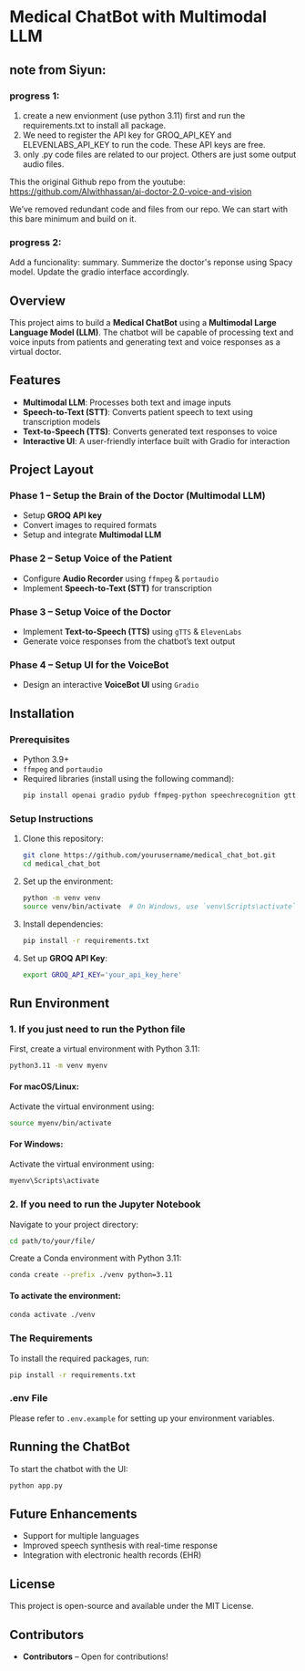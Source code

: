 # Medical ChatBot with Multimodal LLM

## note from Siyun:
### progress 1:
1. create a new envionment (use python 3.11) first and run the requirements.txt to install all package.
2. We need to register the API key for GROQ_API_KEY and ELEVENLABS_API_KEY to run the code. These API keys are free.
3. only .py code files are related to our project. Others are just some output audio files.

This the original Github repo from the youtube:
https://github.com/AIwithhassan/ai-doctor-2.0-voice-and-vision

We’ve removed redundant code and files from our repo. We can start with this bare minimum and build on it. <br>
### progress 2:
Add a funcionality: summary. Summerize the doctor's reponse using Spacy model. Update the gradio interface accordingly.

## Overview
This project aims to build a **Medical ChatBot** using a **Multimodal Large Language Model (LLM)**. The chatbot will be capable of processing text and voice inputs from patients and generating text and voice responses as a virtual doctor. 

## Features
- **Multimodal LLM**: Processes both text and image inputs
- **Speech-to-Text (STT)**: Converts patient speech to text using transcription models
- **Text-to-Speech (TTS)**: Converts generated text responses to voice
- **Interactive UI**: A user-friendly interface built with Gradio for interaction

## Project Layout
### Phase 1 – Setup the Brain of the Doctor (Multimodal LLM)
- Setup **GROQ API key**
- Convert images to required formats
- Setup and integrate **Multimodal LLM**

### Phase 2 – Setup Voice of the Patient
- Configure **Audio Recorder** using `ffmpeg` & `portaudio`
- Implement **Speech-to-Text (STT)** for transcription

### Phase 3 – Setup Voice of the Doctor
- Implement **Text-to-Speech (TTS)** using `gTTS` & `ElevenLabs`
- Generate voice responses from the chatbot’s text output

### Phase 4 – Setup UI for the VoiceBot
- Design an interactive **VoiceBot UI** using `Gradio`

## Installation
### Prerequisites
- Python 3.9+
- `ffmpeg` and `portaudio`
- Required libraries (install using the following command):
  ```sh
  pip install openai gradio pydub ffmpeg-python speechrecognition gtts elevenlabs
  ```

### Setup Instructions
1. Clone this repository:
   ```sh
   git clone https://github.com/yourusername/medical_chat_bot.git
   cd medical_chat_bot
   ```
2. Set up the environment:
   ```sh
   python -m venv venv
   source venv/bin/activate  # On Windows, use `venv\Scripts\activate`
   ```
3. Install dependencies:
   ```sh
   pip install -r requirements.txt
   ```
4. Set up **GROQ API Key**:
   ```sh
   export GROQ_API_KEY='your_api_key_here'
   ```

## Run Environment

### 1. If you just need to run the Python file

First, create a virtual environment with Python 3.11:

```bash
python3.11 -m venv myenv
```

#### For macOS/Linux:
Activate the virtual environment using:

```bash
source myenv/bin/activate
```

#### For Windows:
Activate the virtual environment using:

```bash
myenv\Scripts\activate
```

### 2. If you need to run the Jupyter Notebook

Navigate to your project directory:

```bash
cd path/to/your/file/
```

Create a Conda environment with Python 3.11:

```bash
conda create --prefix ./venv python=3.11
```

#### To activate the environment:

```bash
conda activate ./venv
```

### The Requirements

To install the required packages, run:

```bash
pip install -r requirements.txt
```

### .env File

Please refer to `.env.example` for setting up your environment variables.

## Running the ChatBot
To start the chatbot with the UI:
```sh
python app.py
```

## Future Enhancements
- Support for multiple languages
- Improved speech synthesis with real-time response
- Integration with electronic health records (EHR)

## License
This project is open-source and available under the MIT License.

## Contributors
- **Contributors** – Open for contributions!

